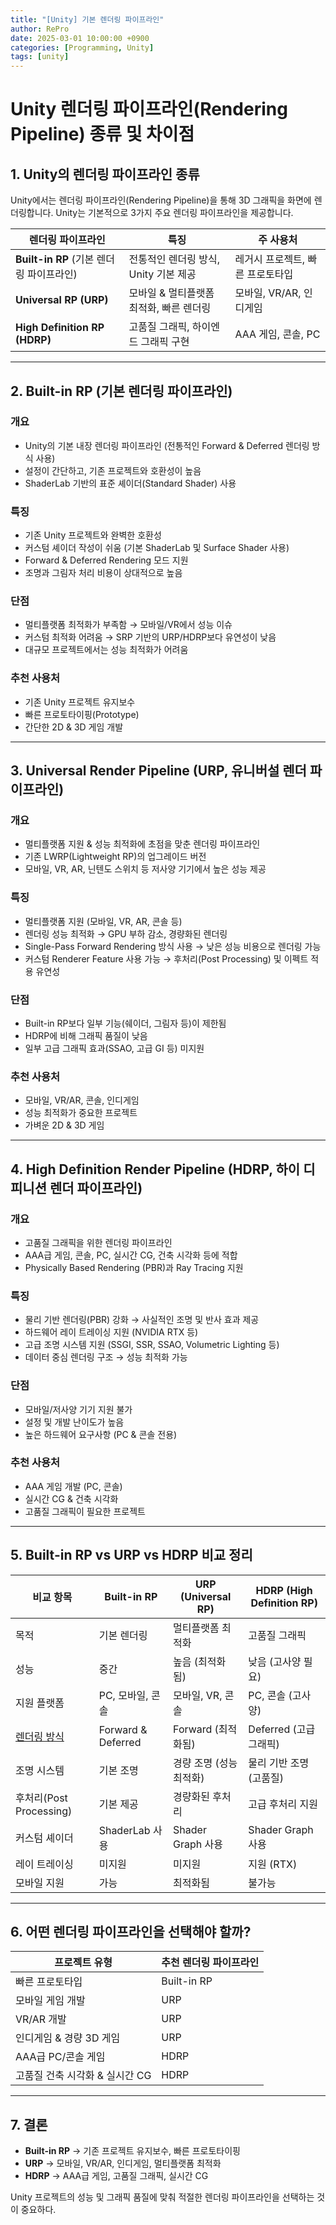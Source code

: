 ```yaml
---
title: "[Unity] 기본 렌더링 파이프라인"
author: RePro
date: 2025-03-01 10:00:00 +0900
categories: [Programming, Unity]
tags: [unity]
---
```


# Unity 렌더링 파이프라인(Rendering Pipeline) 종류 및 차이점

## 1. Unity의 렌더링 파이프라인 종류
Unity에서는 렌더링 파이프라인(Rendering Pipeline)을 통해 3D 그래픽을 화면에 렌더링합니다. Unity는 기본적으로 3가지 주요 렌더링 파이프라인을 제공합니다.

| 렌더링 파이프라인 | 특징 | 주 사용처 |
|-----------------|------|---------|
| **Built-in RP** (기본 렌더링 파이프라인) | 전통적인 렌더링 방식, Unity 기본 제공 | 레거시 프로젝트, 빠른 프로토타입 |
| **Universal RP (URP)** | 모바일 & 멀티플랫폼 최적화, 빠른 렌더링 | 모바일, VR/AR, 인디게임 |
| **High Definition RP (HDRP)** | 고품질 그래픽, 하이엔드 그래픽 구현 | AAA 게임, 콘솔, PC |

---

## 2. Built-in RP (기본 렌더링 파이프라인)
### 개요
- Unity의 기본 내장 렌더링 파이프라인 (전통적인 Forward & Deferred 렌더링 방식 사용)
- 설정이 간단하고, 기존 프로젝트와 호환성이 높음
- ShaderLab 기반의 표준 셰이더(Standard Shader) 사용

### 특징
- 기존 Unity 프로젝트와 완벽한 호환성
- 커스텀 셰이더 작성이 쉬움 (기본 ShaderLab 및 Surface Shader 사용)
- Forward & Deferred Rendering 모드 지원
- 조명과 그림자 처리 비용이 상대적으로 높음

### 단점
- 멀티플랫폼 최적화가 부족함 → 모바일/VR에서 성능 이슈
- 커스텀 최적화 어려움 → SRP 기반의 URP/HDRP보다 유연성이 낮음
- 대규모 프로젝트에서는 성능 최적화가 어려움

### 추천 사용처
- 기존 Unity 프로젝트 유지보수
- 빠른 프로토타이핑(Prototype)
- 간단한 2D & 3D 게임 개발

---

## 3. Universal Render Pipeline (URP, 유니버설 렌더 파이프라인)
### 개요
- 멀티플랫폼 지원 & 성능 최적화에 초점을 맞춘 렌더링 파이프라인
- 기존 LWRP(Lightweight RP)의 업그레이드 버전
- 모바일, VR, AR, 닌텐도 스위치 등 저사양 기기에서 높은 성능 제공

### 특징
- 멀티플랫폼 지원 (모바일, VR, AR, 콘솔 등)
- 렌더링 성능 최적화 → GPU 부하 감소, 경량화된 렌더링
- Single-Pass Forward Rendering 방식 사용 → 낮은 성능 비용으로 렌더링 가능
- 커스텀 Renderer Feature 사용 가능 → 후처리(Post Processing) 및 이펙트 적용 유연성

### 단점
- Built-in RP보다 일부 기능(쉐이더, 그림자 등)이 제한됨
- HDRP에 비해 그래픽 품질이 낮음
- 일부 고급 그래픽 효과(SSAO, 고급 GI 등) 미지원

### 추천 사용처
- 모바일, VR/AR, 콘솔, 인디게임
- 성능 최적화가 중요한 프로젝트
- 가벼운 2D & 3D 게임

---

## 4. High Definition Render Pipeline (HDRP, 하이 디피니션 렌더 파이프라인)
### 개요
- 고품질 그래픽을 위한 렌더링 파이프라인
- AAA급 게임, 콘솔, PC, 실시간 CG, 건축 시각화 등에 적합
- Physically Based Rendering (PBR)과 Ray Tracing 지원

### 특징
- 물리 기반 렌더링(PBR) 강화 → 사실적인 조명 및 반사 효과 제공
- 하드웨어 레이 트레이싱 지원 (NVIDIA RTX 등)
- 고급 조명 시스템 지원 (SSGI, SSR, SSAO, Volumetric Lighting 등)
- 데이터 중심 렌더링 구조 → 성능 최적화 가능

### 단점
- 모바일/저사양 기기 지원 불가
- 설정 및 개발 난이도가 높음
- 높은 하드웨어 요구사항 (PC & 콘솔 전용)

### 추천 사용처
- AAA 게임 개발 (PC, 콘솔)
- 실시간 CG & 건축 시각화
- 고품질 그래픽이 필요한 프로젝트

---

## 5. Built-in RP vs URP vs HDRP 비교 정리
| 비교 항목 | Built-in RP | URP (Universal RP) | HDRP (High Definition RP) |
|----------|------------|----------------|----------------|
| 목적 | 기본 렌더링 | 멀티플랫폼 최적화 | 고품질 그래픽 |
| 성능 | 중간 | 높음 (최적화됨) | 낮음 (고사양 필요) |
| 지원 플랫폼 | PC, 모바일, 콘솔 | 모바일, VR, 콘솔 | PC, 콘솔 (고사양) |
| [렌더링 방식](./2025-03-02-Forward-Deferred-Ren.md) | Forward & Deferred | Forward (최적화됨) | Deferred (고급 그래픽) |
| 조명 시스템 | 기본 조명 | 경량 조명 (성능 최적화) | 물리 기반 조명 (고품질) |
| 후처리(Post Processing) | 기본 제공 | 경량화된 후처리 | 고급 후처리 지원 |
| 커스텀 셰이더 | ShaderLab 사용 | Shader Graph 사용 | Shader Graph 사용 |
| 레이 트레이싱 | 미지원 | 미지원 | 지원 (RTX) |
| 모바일 지원 | 가능 | 최적화됨 | 불가능 |

---

## 6. 어떤 렌더링 파이프라인을 선택해야 할까?
| 프로젝트 유형 | 추천 렌더링 파이프라인 |
|------------|----------------|
| 빠른 프로토타입 | Built-in RP |
| 모바일 게임 개발 | URP |
| VR/AR 개발 | URP |
| 인디게임 & 경량 3D 게임 | URP |
| AAA급 PC/콘솔 게임 | HDRP |
| 고품질 건축 시각화 & 실시간 CG | HDRP |

---

## 7. 결론
- **Built-in RP** → 기존 프로젝트 유지보수, 빠른 프로토타이핑
- **URP** → 모바일, VR/AR, 인디게임, 멀티플랫폼 최적화
- **HDRP** → AAA급 게임, 고품질 그래픽, 실시간 CG

Unity 프로젝트의 성능 및 그래픽 품질에 맞춰 적절한 렌더링 파이프라인을 선택하는 것이 중요하다.

